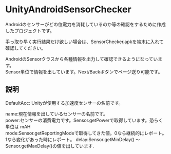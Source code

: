 # UnityAndroidSensorChecker
Androidのセンサーがどの位電力を消耗しているのか等の確認をするために作成したプロジェクトです。

手っ取り早く実行結果だけ欲しい場合は、SensorChecker.apkを端末に入れて確認してください。

AndroidのSensorクラスから各種情報を出力して確認できるようになっています。<br />
Sensor単位で情報を出しています。Next/Backボタンでページ送り可能です。<br />

## 説明
DefaultAcc: Unityが使用する加速度センサーの名前です。<br />

name:現在情報を出しているセンサーの名前です。<br />
power:センサーの消費電力です。Sensor.getPowerで取得しています。恐らく単位は mAH<br />
mode:Sensor.getReportingModeで取得してきた値。0なら継続的にレポート。1なら変化があった時にレポート。
delay:Sensor.getMinDelay() ～ Sensor.getMaxDelay()の値を出しています.


